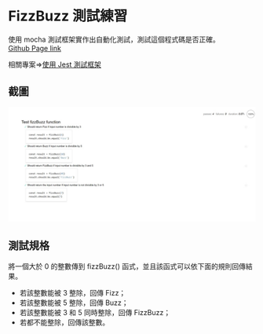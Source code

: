 # FizzBuzz 測試練習
使用 mocha 測試框架實作出自動化測試，測試這個程式碼是否正確。  
[Github Page link](https://lianginger.github.io/fizzbuzz/)  

相關專案=>[使用 Jest 測試框架](https://github.com/Lianginger/jest-pratice)

## 截圖
![screenshot](img/screenshot.jpg)

## 測試規格
將一個大於 0 的整數傳到 fizzBuzz() 函式，並且該函式可以依下面的規則回傳結果。

- 若該整數能被 3 整除，回傳 Fizz；
- 若該整數能被 5 整除，回傳 Buzz；
- 若該整數能被 3 和 5 同時整除，回傳 FizzBuzz；
- 若都不能整除，回傳該整數。
